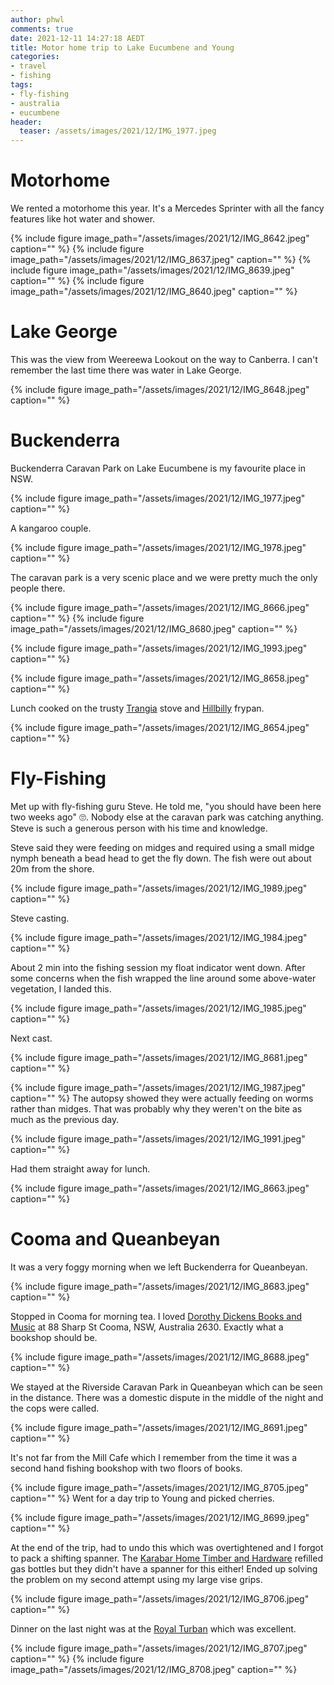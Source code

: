 ```yaml
---
author: phwl
comments: true
date: 2021-12-11 14:27:18 AEDT
title: Motor home trip to Lake Eucumbene and Young
categories:
- travel
- fishing
tags:
- fly-fishing
- australia
- eucumbene
header:
  teaser: /assets/images/2021/12/IMG_1977.jpeg
---
```


# Motorhome
We rented a motorhome this year. It's a Mercedes Sprinter with all the fancy
features like hot water and shower.


{% include figure image_path="/assets/images/2021/12/IMG_8642.jpeg" caption="" %}
{% include figure image_path="/assets/images/2021/12/IMG_8637.jpeg" caption="" %}
{% include figure image_path="/assets/images/2021/12/IMG_8639.jpeg" caption="" %}
{% include figure image_path="/assets/images/2021/12/IMG_8640.jpeg" caption="" %}

# Lake George
This was the view from Weereewa Lookout on the way to Canberra. I can't
remember the last time there was water in Lake George.

{% include figure image_path="/assets/images/2021/12/IMG_8648.jpeg" caption="" %}

# Buckenderra
Buckenderra Caravan Park on Lake Eucumbene is my favourite place in NSW.

{% include figure image_path="/assets/images/2021/12/IMG_1977.jpeg" caption="" %}

A kangaroo couple.

{% include figure image_path="/assets/images/2021/12/IMG_1978.jpeg" caption="" %}

The caravan park is a very scenic place and we were pretty much the only people there.

{% include figure image_path="/assets/images/2021/12/IMG_8666.jpeg" caption="" %}
{% include figure image_path="/assets/images/2021/12/IMG_8680.jpeg" caption="" %}

{% include figure image_path="/assets/images/2021/12/IMG_1993.jpeg" caption="" %}

{% include figure image_path="/assets/images/2021/12/IMG_8658.jpeg" caption="" %}

Lunch cooked on the trusty [Trangia](https://trangia.se/en/) stove and [Hillbilly](https://www.campingwithhillbilly.com) frypan.

{% include figure image_path="/assets/images/2021/12/IMG_8654.jpeg" caption="" %}

# Fly-Fishing

Met up with fly-fishing guru Steve. He told me, "you should have been here two weeks ago" 🙄.  Nobody else at the caravan park was catching anything.
Steve is such a generous person with his time and knowledge.

Steve said they were feeding on midges and required using a small midge nymph 
beneath a bead head to get the fly down. The fish were out about 20m from the shore. 

{% include figure image_path="/assets/images/2021/12/IMG_1989.jpeg" caption="" %}

Steve casting.

{% include figure image_path="/assets/images/2021/12/IMG_1984.jpeg" caption="" %}

About 2 min into the fishing session my float indicator went down. After some concerns when the fish wrapped the line around some above-water vegetation, I landed this.


{% include figure image_path="/assets/images/2021/12/IMG_1985.jpeg" caption="" %}

Next cast.

{% include figure image_path="/assets/images/2021/12/IMG_8681.jpeg" caption="" %}

{% include figure image_path="/assets/images/2021/12/IMG_1987.jpeg" caption="" %}
The autopsy showed they were actually feeding on worms rather than midges. That was probably why they weren't on the bite as much as the previous day. 

{% include figure image_path="/assets/images/2021/12/IMG_1991.jpeg" caption="" %}

Had them straight away for lunch.

{% include figure image_path="/assets/images/2021/12/IMG_8663.jpeg" caption="" %}

# Cooma and Queanbeyan

It was a very foggy morning when we left Buckenderra for Queanbeyan.

{% include figure image_path="/assets/images/2021/12/IMG_8683.jpeg" caption="" %}

Stopped in Cooma for morning tea. I loved
[Dorothy Dickens Books and Music](https://www.facebook.com/dorothydickensbooks) at 88 Sharp St Cooma, NSW, Australia 2630. Exactly what a bookshop should be.

{% include figure image_path="/assets/images/2021/12/IMG_8688.jpeg" caption="" %}

We stayed at the Riverside Caravan Park in Queanbeyan which can be seen in the distance. There was a domestic dispute in the middle of the night and the cops
were called.

{% include figure image_path="/assets/images/2021/12/IMG_8691.jpeg" caption="" %}

It's not far from the Mill Cafe which I remember from the time it was a second hand fishing bookshop with two floors of books.

{% include figure image_path="/assets/images/2021/12/IMG_8705.jpeg" caption="" %}
Went for a day trip to Young and picked cherries.

{% include figure image_path="/assets/images/2021/12/IMG_8699.jpeg" caption="" %}

At the end of the trip, had to undo this which was overtightened and 
I forgot to pack a shifting spanner. The
[Karabar Home Timber and Hardware](https://www.homehardware.com.au/stores/queanbeyan-home-hardware-karabar-home-timber-hardware-241844) refilled gas
bottles but they didn't have a spanner for this either! Ended up solving the problem on my second attempt using my large vise grips.

{% include figure image_path="/assets/images/2021/12/IMG_8706.jpeg" caption="" %}

Dinner on the last night was at the [Royal Turban](https://www.theroyalturban.com.au/) which was excellent.

{% include figure image_path="/assets/images/2021/12/IMG_8707.jpeg" caption="" %}
{% include figure image_path="/assets/images/2021/12/IMG_8708.jpeg" caption="" %}
